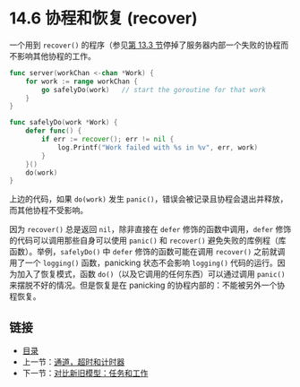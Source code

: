 # 14.6 协程和恢复 (recover)

一个用到 `recover()` 的程序（参见[第 13.3 节](13.3.md)停掉了服务器内部一个失败的协程而不影响其他协程的工作。

```go
func server(workChan <-chan *Work) {
    for work := range workChan {
        go safelyDo(work)   // start the goroutine for that work
    }
}

func safelyDo(work *Work) {
    defer func() {
        if err := recover(); err != nil {
            log.Printf("Work failed with %s in %v", err, work)
        }
    }()
    do(work)
}
```

上边的代码，如果 `do(work)` 发生 `panic()`，错误会被记录且协程会退出并释放，而其他协程不受影响。

因为 `recover()` 总是返回 `nil`，除非直接在 `defer` 修饰的函数中调用，`defer` 修饰的代码可以调用那些自身可以使用 `panic()` 和 `recover()` 避免失败的库例程（库函数）。举例，`safelyDo()` 中 `defer` 修饰的函数可能在调用 `recover()` 之前就调用了一个 `logging()` 函数，panicking 状态不会影响 `logging()` 代码的运行。因为加入了恢复模式，函数 `do()`（以及它调用的任何东西）可以通过调用 `panic()` 来摆脱不好的情况。但是恢复是在 panicking 的协程内部的：不能被另外一个协程恢复。

## 链接

- [目录](getting-started.md)
- 上一节：[通道，超时和计时器](14.5.md)
- 下一节：[对比新旧模型：任务和工作](14.7.md)
